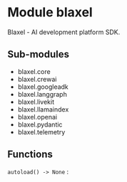 Module blaxel
=============
Blaxel - AI development platform SDK.

Sub-modules
-----------
* blaxel.core
* blaxel.crewai
* blaxel.googleadk
* blaxel.langgraph
* blaxel.livekit
* blaxel.llamaindex
* blaxel.openai
* blaxel.pydantic
* blaxel.telemetry

Functions
---------

`autoload() ‑> None`
: